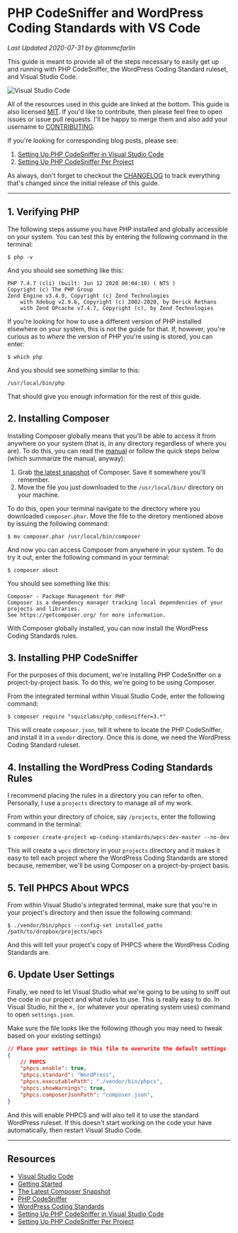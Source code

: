 # PHP CodeSniffer and WordPress Coding Standards with VS Code

_Last Updated 2020-07-31 by @tommcfarlin_

This guide is meant to provide all of the steps necessary to easily get up and running with PHP CodeSniffer, the WordPress Coding Standard ruleset, and Visual Studio Code.

![Visual Studio Code](https://tommcfarlin.com/wp-content/uploads/2020/07/visual-studio-code-974x1024.png)

All of the resources used in this guide are linked at the bottom. This guide is also licensed [MIT](https://github.com/tommcfarlin/phpcs-wpcs-vscode/blob/master/LICENSE). If you'd like to contribute, then please feel free to open issues or issue pull requests. I'll be happy to merge them and also add your username to [CONTRIBUTING](https://github.com/tommcfarlin/phpcs-wpcs-vscode/blob/master/CONTRIBUTING.md).

If you're looking for corresponding blog posts, please see:
1. [Setting Up PHP CodeSniffer in Visual Studio Code](https://tommcfarlin.com/php-codesniffer-in-visual-studio-code)
2. [Setting Up PHP CodeSniffer Per Project](https://tommcfarlin.com/php-codesniffer-per-project/)

As always, don't forget to checkout the [CHANGELOG](https://github.com/tommcfarlin/phpcs-wpcs-vscode/blob/master/CHANGELOG.md) to track everything that's changed since the initial release of this guide.

______

## 1. Verifying PHP

The following steps assume you have PHP installed and globally accessible on your system.
You can test this by entering the following command in the terminal:

```
$ php -v
```

And you should see something like this:

```
PHP 7.4.7 (cli) (built: Jun 12 2020 00:04:10) ( NTS )
Copyright (c) The PHP Group
Zend Engine v3.4.0, Copyright (c) Zend Technologies
    with Xdebug v2.9.6, Copyright (c) 2002-2020, by Derick Rethans
    with Zend OPcache v7.4.7, Copyright (c), by Zend Technologies
```

If you're looking for how to use a different version of PHP installed elsewhere on your system, this is not the guide for that. If, however, you're curious as to _where_ the version of PHP you're using is stored, you can enter:

```
$ which php
```

And you should see something similar to this:

```
/usr/local/bin/php
```

That should give you enough information for the rest of this guide.

## 2. Installing Composer

Installing Composer globally means that you'll be able to access it from anywhere on your system (that is, in any directory regardless of where you are). To do this, you can read the [manual](https://getcomposer.org/doc/00-intro.md) or follow the quick steps below (which summarize the manual, anyway):

1. Grab [the latest snapshot](https://getcomposer.org/composer.phar) of Composer. Save it somewhere you'll remember.
2. Move the file you just downloaded to the `/usr/local/bin/` directory on your machine.

To do this, open your terminal navigate to the directory where you downloaded `composer.phar`. Move the file to the diretory mentioned above by issuing the following command:

```
$ mv composer.phar /usr/local/bin/composer
```

And now you can access Composer from anywhere in your system. To do try it out, enter the following command in your terminal:

```
$ composer about
```

You should see something like this:

```
Composer - Package Management for PHP
Composer is a dependency manager tracking local dependencies of your projects and libraries.
See https://getcomposer.org/ for more information.
```

With Composer globally installed, you can now install the WordPress Coding Standards rules.

## 3. Installing PHP CodeSniffer

For the purposes of this document, we're installing PHP CodeSniffer on a project-by-project basis. To do this, we're going to be using Composer.

From the integrated terminal within Visual Studio Code, enter the following command:

```
$ composer require "squizlabs/php_codesniffer=3.*"
```

This will create `composer.json`, tell it where to locate the PHP CodeSniffer, and install it in a `vendor` directory. Once this is done, we need the WordPress Coding Standard ruleset.

## 4. Installing the WordPress Coding Standards Rules

I recommend placing the rules in a directory you can refer to often. Personally, I use a `projects` directory to manage all of my work.

From within your directory of choice, say `/projects`, enter the following command in the terminal:

```
$ composer create-project wp-coding-standards/wpcs:dev-master --no-dev
```

This will create a `wpcs` directory in your `projects` directory and it makes it easy to tell each project where the WordPress Coding Standards are stored because, remember, we'll be using Composer on a project-by-project basis.

## 5. Tell PHPCS About WPCS

From within Visual Studio's integrated terminal, make sure that you're in your project's directory and then issue the following command:

```
$ ./vendor/bin/phpcs --config-set installed_paths /path/to/dropbox/projects/wpcs
```

And this will tell your project's copy of PHPCS where the WordPress Coding Standards are.

## 6. Update User Settings

Finally, we need to let Visual Studio what we're going to be using to sniff out the code in our project and what rules to use. This is really easy to do. In Visual Studio, hit the `⌘,` (or whatever your operating system uses) command to open `settings.json`.

Make sure the file looks like the following (though you may need to tweak based on your existing settings)

```json
// Place your settings in this file to overwrite the default settings
{
    // PHPCS
    "phpcs.enable": true,
    "phpcs.standard": "WordPress",
    "phpcs.executablePath": "./vendor/bin/phpcs",
    "phpcs.showWarnings": true,
    "phpcs.composerJsonPath": "composer.json",
}
```

And this will enable PHPCS and will also tell it to use the standard WordPress ruleset. If this doesn't start working on the code your have automatically, then restart Visual Studio Code.
___

## Resources

- [Visual Studio Code](https://code.visualstudio.com/)
- [Getting Started](https://getcomposer.org/doc/00-intro.md)
- [The Latest Composer Snapshot](https://getcomposer.org/composer.phar)
- [PHP CodeSniffer](https://github.com/squizlabs/PHP_CodeSniffer)
- [WordPress Coding Standards](https://github.com/WordPress-Coding-Standards/WordPress-Coding-Standards)
- [Setting Up PHP CodeSniffer in Visual Studio Code](https://tommcfarlin.com/php-codesniffer-in-visual-studio-code)
- [Setting Up PHP CodeSniffer Per Project](https://tommcfarlin.com/php-codesniffer-per-project/)

